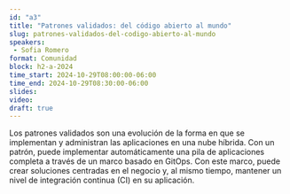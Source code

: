 ```yaml
---
id: "a3"
title: "Patrones validados: del código abierto al mundo"
slug: patrones-validados-del-codigo-abierto-al-mundo
speakers:
 - Sofia Romero
format: Comunidad
block: h2-a-2024
time_start: 2024-10-29T08:00:00-06:00
time_end: 2024-10-29T08:30:00-06:00
slides: 
video: 
draft: true
---
```


Los patrones validados son una evolución de la forma en que se implementan y administran las aplicaciones en una nube híbrida. Con un patrón, puede implementar automáticamente una pila de aplicaciones completa a través de un marco basado en GitOps. Con este marco, puede crear soluciones centradas en el negocio y, al mismo tiempo, mantener un nivel de integración continua (CI) en su aplicación.